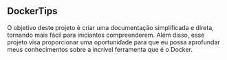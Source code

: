 ## DockerTips

O objetivo deste projeto é criar uma documentação simplificada e direta, tornando mais fácil para iniciantes compreenderem. Além disso, esse projeto visa proporcionar uma oportunidade para que eu possa aprofundar meus conhecimentos sobre a incrível ferramenta que é o Docker.
